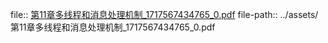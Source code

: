 file:: [第11章多线程和消息处理机制_1717567434765_0.pdf](../assets/第11章多线程和消息处理机制_1717567434765_0.pdf)
file-path:: ../assets/第11章多线程和消息处理机制_1717567434765_0.pdf
